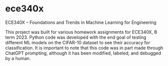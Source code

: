 # ece340x
ECE340X – Foundations and Trends in Machine Learning for Engineering

This project was built for various homework assignments for ECE340X, B term 2023. Python code was developed with the end goal of testing different ML models on the CIFAR-10 dataset to see their accuracy for classification. It is important to note that this code was in part made through ChatGPT prompting, although it has been modified, labeled, and debugged by a human.

